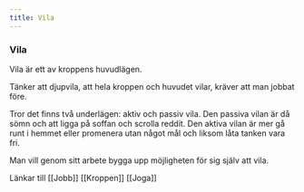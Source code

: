 ```yaml
---
title: Vila
---
```


### Vila

Vila är ett av kroppens huvudlägen.

Tänker att djupvila, att hela kroppen och huvudet vilar, kräver att man jobbat före.

Tror det finns två underlägen: aktiv och passiv vila. Den passiva vilan är då sömn och att ligga på soffan och scrolla reddit. Den aktiva vilan är mer gå runt i hemmet eller promenera utan något mål och liksom låta tanken vara fri.

Man vill genom sitt arbete bygga upp möjligheten för sig själv att vila.

Länkar till [[Jobb]] [[Kroppen]] [[Joga]]